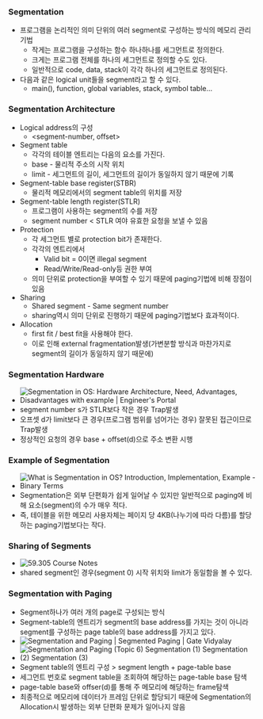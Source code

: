 ### Segmentation

+ 프로그램을 논리적인 의미 단위의 여러 segment로 구성하는 방식의 메모리 관리 기법
  + 작게는 프로그램을 구성하는 함수 하나하나를 세그먼트로 정의한다.
  + 크게는 프로그램 전체를 하나의 세그먼트로 정의할 수도 있다.
  + 일반적으로 code, data, stack이 각각 하나의 세그먼트로 정의된다.
+ 다음과 같은 logical unit들을 segment라고 할 수 있다.
  + main(), function, global variables, stack, symbol table...

### Segmentation Architecture

- Logical address의 구성
  - <segment-number, offset>
- Segment table
  - 각각의 테이블 엔트리는 다음의 요소를 가진다.
  - base - 물리적 주소의 시작 위치
  - limit - 세그먼트의 길이, 세그먼트의 길이가 동일하지 않기 때문에 기록
- Segment-table base register(STBR)
  - 물리적 메모리에서의 segment table의 위치를 저장
- Segment-table length register(STLR)
  - 프로그램이 사용하는 segment의 수를 저장
  - segment number < STLR 여야 유효한 요청을 보낼 수 있음
- Protection
  - 각 세그먼트 별로 protection bit가 존재한다.
  - 각각의 엔트리에서
    - Valid bit = 0이면 illegal segment
    - Read/Write/Read-only등 권한 부여
  - 의미 단위로 protection을 부여할 수 있기 때문에 paging기법에 비해 장점이 있음
- Sharing
  - Shared segment - Same segment number
  - sharing역시 의미 단위로 진행하기 때문에 paging기법보다 효과적이다.
- Allocation
  - first fit / best fit을 사용해야 한다.
  - 이로 인해 external fragmentation발생(가변분할 방식과 마찬가지로 segment의 길이가 동일하지 않기 때문에)

### Segmentation Hardware

- ![Segmentation in OS: Hardware Architecture, Need, Advantages, Disadvantages  with example | Engineer's Portal](https://d3e8mc9t3dqxs7.cloudfront.net/wp-content/uploads/sites/11/2020/04/Hardware-Architecture-of-Segmentation.png)
- segment number s가 STLR보다 작은 경우 Trap발생
- 오프셋 d가 limit보다 큰 경우(프로그램 범위를 넘어가는 경우) 잘못된 접근이므로 Trap발생
- 정상적인 요청의 경우 base + offset(d)으로 주소 변환 시행

### Example of Segmentation

- ![What is Segmentation in OS? Introduction, Implementation, Example - Binary  Terms](https://binaryterms.com/wp-content/uploads/2021/01/Segmentation-table-example.jpg)
- Segmentation은 외부 단편화가 쉽게 일어날 수 있지만 일반적으로 paging에 비해 요소(segment)의 수가 매우 적다.
- 즉, 테이블을 위한 메모리 사용자체는 페이지 당 4KB(나누기에 따라 다름)를 할당하는 paging기법보다는 작다.

### Sharing of Segments

- ![59.305 Course Notes](https://www.massey.ac.nz/~mjjohnso/notes/59305/mod8d12.gif)
- shared segment인 경우(segment 0) 시작 위치와 limit가 동일함을 볼 수 있다.

### Segmentation with Paging

+ Segment하나가 여러 개의 page로 구성되는 방식
+ Segment-table의 엔트리가 segment의 base address를 가지는 것이 아니라 segment를 구성하는 page table의 base address를 가지고 있다.
+ ![Segmentation and Paging | Segmented Paging | Gate Vidyalay](https://www.gatevidyalay.com/wp-content/uploads/2018/11/Segmented-Paging-Translating-Logical-Address-into-Physical-Address-Diagram.png)
+ ![Segmentation and Paging (Topic 6) Segmentation (1) Segmentation (2)  Segmentation (3)](https://encrypted-tbn0.gstatic.com/images?q=tbn:ANd9GcTc0FEJwzXfjD0pCYgNCgh6oNww0DzncDzDTA&usqp=CAU)
+ Segment table의 엔트리 구성 > segment length + page-table base
+ 세그먼트 번호로 segment table을 조회하여 해당하는 page-table base 탐색
+ page-table base와 offser(d)를 통해 주 메모리에 해당하는 frame탐색
+ 최종적으로 메모리에 데이터가 프레임 단위로 할당되기 때문에 Segmentation의 Allocation시 발생하는 외부 단편화 문제가 일어나지 않음

